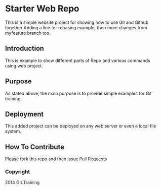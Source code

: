 # Starter Web Repo
This is a simple website project for showing how to use Git and Github together
Adding a line for rebasing example, then more changes from myfeature branch too.

## Introduction
This is example to show different parts of Repo and various commands using web project.

## Purpose
As stated above, the main purpose is to provide simple examples for Git training.

## Deployment
This added project can be deployed on any web server or even a local file system.

## How To Contribute

Please fork this repo and then issue Pull Requests

### Copyright

2014 Git.Training
